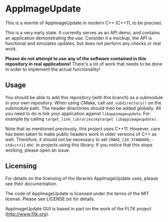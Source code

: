 # AppImageUpdate

This is a rewrite of AppImageUpdate in modern C++ (C++11, to be precise).

This is a very early state. It currently serves as an API demo, and contains
an application demonstrating the use. Consider it a mockup, the API is
functional and simulates updates, but does not perform any checks or real
work.

**Please do not attempt to use any of the software contained in this
repository in real applications!** There's a lot of work that needs to be
done in order to implement the actual functionality!


## Usage

You should be able to add this repository (with this branch) as a submodule
in your own repository. When using CMake, call `add_subdirectory()` on the
submodule path. The header directories should then be added globally. All
you need to do is link your application against `libappimageupdate`. For
example by calling `target_link_libraries(mytarget libappimageupdate)`.

Note that as mentioned previously, this project uses C++11. However, care
has been taken to make public headers work in older versions of C++ as
well. Therefore, it should not be necessary to set `CMAKE_CXX_STANDARD`,
`-std=c++11` etc. in projects using this library. If you notice that this
stops working, please open an issue.


## Licensing

For details on the licensing of the libraries AppImageUpdate uses, please
see their documentation.

The code of AppImageUpdate is licensed under the terms of the MIT license.
Please see LICENSE.txt for details.

AppImageUpdate GUI is based in part on the work of the FLTK project
(http://www.fltk.org).
